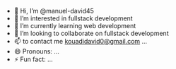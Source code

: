 - 👋 Hi, I’m @manuel-david45
- 👀 I’m interested in fullstack development
- 🌱 I’m currently learning web development
- 💞️ I’m looking to collaborate on fullstack development
- 📫 to contact me kouadidavid0@gmail.com ...
- 😄 Pronouns: ...
- ⚡ Fun fact: ...

<!---
manuel-david45/manuel-david45 is a ✨ special ✨ repository because its `README.md` (this file) appears on your GitHub profile.
You can click the Preview link to take a look at your changes.
--->
